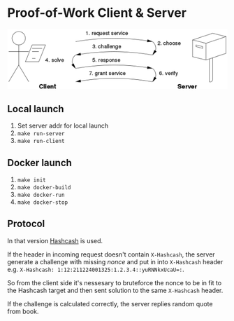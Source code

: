 # Proof-of-Work Client & Server

![](image/PoW.png)

## Local launch

1. Set server addr for local launch
1. `make run-server`
1. `make run-client`

## Docker launch

1. `make init`
1. `make docker-build`
1. `make docker-run`
1. `make docker-stop`

## Protocol

In that version [Hashcash](https://en.wikipedia.org/wiki/Hashcash) is used.

If the header in incoming request doesn't contain `X-Hashcash`, the server generate a challenge with missing _nonce_ and
put in into `X-Hashcash` header e.g. `X-Hashcash: 1:12:211224001325:1.2.3.4::yuRNNkxUcaU=:`.

So from the client side it's nessesary to bruteforce the nonce to be in fit to the Hashcash target and then sent
solution to the same `X-Hashcash` header.

If the challenge is calculated correctly, the server replies random quote from book. 



